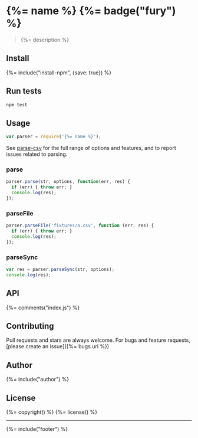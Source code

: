 # {%= name %} {%= badge("fury") %}

> {%= description %}

## Install

{%= include("install-npm", {save: true}) %}

## Run tests

```bash
npm test
```

## Usage
```js
var parser = require('{%= name %}');
```

See [parse-csv] for the full range of options and features, and to report issues related to parsing.

### parse

```js
parser.parse(str, options, function(err, res) {
  if (err) { throw err; }
  console.log(res);
});
```

### parseFile

```js
parser.parseFile('fixtures/a.csv', function (err, res) {
  if (err) { throw err; }
  console.log(res);
});
```

### parseSync

```js
var res = parser.parseSync(str, options);
console.log(res);
```

## API

{%= comments("index.js") %}

## Contributing

Pull requests and stars are always welcome. For bugs and feature requests, [please create an issue]({%= bugs.url %})

## Author
{%= include("author") %}

## License
{%= copyright() %}
{%= license() %}

***

{%= include("footer") %}

[parser-cache]: https://github.com/jonschlinkert/parser-cache
[parse-csv]: https://github.com/jonschlinkert/parse-csv